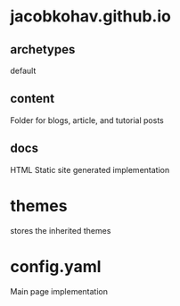 # jacobkohav.github.io

## archetypes
default

## content
Folder for blogs, article, and tutorial posts

## docs
HTML Static site generated implementation
 
# themes
stores the inherited themes

# config.yaml
Main page implementation